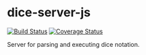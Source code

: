 # dice-server-js

[![Build Status][travis-image]][travis-link] [![Coverage Status][coveralls-image]][coveralls-link]

Server for parsing and executing dice notation.

[coveralls-image]: https://coveralls.io/repos/ssoloff/dice-server-js/badge.svg?branch=master
[coveralls-link]: https://coveralls.io/r/ssoloff/dice-server-js?branch=master
[travis-image]: https://travis-ci.org/ssoloff/dice-server-js.svg?branch=master
[travis-link]: https://travis-ci.org/ssoloff/dice-server-js

